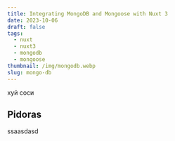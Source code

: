 ```yaml
---
title: Integrating MongoDB and Mongoose with Nuxt 3
date: 2023-10-06
draft: false
tags:
  - nuxt
  - nuxt3
  - mongodb
  - mongoose
thumbnail: /img/mongodb.webp
slug: mongo-db
---
```


хуй соси

## Pidoras

ssaasdasd
